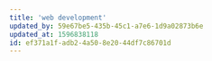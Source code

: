 ```yaml
---
title: 'web development'
updated_by: 59e67be5-435b-45c1-a7e6-1d9a02873b6e
updated_at: 1596838118
id: ef371a1f-adb2-4a50-8e20-44df7c86701d
---
```

